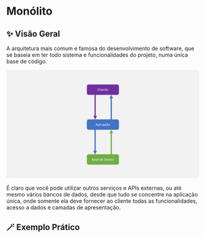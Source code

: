 # Monólito

## ✨ Visão Geral
A arquitetura mais comum e famosa do desenvolvimento de software, que se baseia em ter todo sistema e funcionalidades do projeto, numa única base de código.

<img src="Monolito.png" width="600" />

É claro que você pode utilizar outros serviços e APIs externas, ou até mesmo vários bancos de dados, desde que tudo se concentre na aplicação única, onde somente ela deve fornecer ao cliente todas as funcionalidades, acesso a dados e camadas de apresentação.

## 🪄 Exemplo Prático
